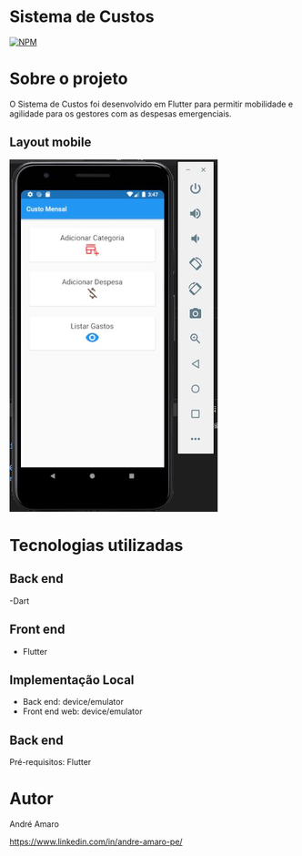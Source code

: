 # Sistema de Custos

[![NPM](https://img.shields.io/npm/l/react)](https://github.com/andresilvape/eventos/blob/add-license-1/LICENSE)

# Sobre o projeto

O Sistema de Custos foi desenvolvido em Flutter para permitir mobilidade e agilidade para os gestores com as despesas emergenciais.

## Layout mobile
![Alt text](https://github.com/andresilvape/assets/blob/main/custos.JPG?raw=true")


# Tecnologias utilizadas
## Back end
-Dart
## Front end
- Flutter

## Implementação Local
- Back end: device/emulator
- Front end web: device/emulator

## Back end
Pré-requisitos: Flutter

# Autor

André Amaro

https://www.linkedin.com/in/andre-amaro-pe/
